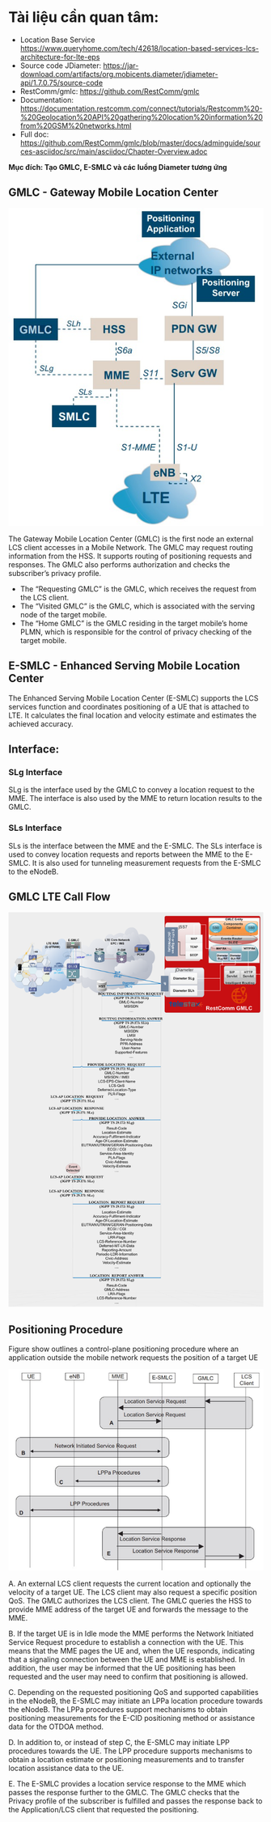 # Tài liệu cần quan tâm:

- Location Base Service https://www.queryhome.com/tech/42618/location-based-services-lcs-architecture-for-lte-eps
- Source code JDiameter: https://jar-download.com/artifacts/org.mobicents.diameter/jdiameter-api/1.7.0.75/source-code
- RestComm/gmlc: https://github.com/RestComm/gmlc
- Documentation: https://documentation.restcomm.com/connect/tutorials/Restcomm%20-%20Geolocation%20API%20gathering%20location%20information%20from%20GSM%20networks.html
- Full doc: https://github.com/RestComm/gmlc/blob/master/docs/adminguide/sources-asciidoc/src/main/asciidoc/Chapter-Overview.adoc

**Mục đích: Tạo GMLC, E-SMLC và các luồng Diameter tương ứng**

## GMLC - Gateway Mobile Location Center

<img src="../images/Positioning_over_LTE.jpg">

The Gateway Mobile Location Center (GMLC) is the first node an external LCS client accesses in a Mobile Network. The GMLC may request routing information from the HSS. It supports routing of positioning requests and responses. The GMLC also performs authorization and checks the subscriber’s privacy profile.
- The “Requesting GMLC” is the GMLC, which receives the request from the LCS client.
- The “Visited GMLC” is the GMLC, which is associated with the serving node of the target mobile.
- The “Home GMLC” is the GMLC residing in the target mobile’s home PLMN, which is responsible for the control of privacy checking of the target mobile.

## E-SMLC - Enhanced Serving Mobile Location Center

The Enhanced Serving Mobile Location Center (E-SMLC) supports the LCS services function and coordinates positioning of a UE that is attached to LTE. It calculates the final location and velocity estimate and estimates the achieved accuracy.

## Interface:

### SLg Interface
SLg is the interface used by the GMLC to convey a location request to the MME. The interface is also used by the MME to return location results to the GMLC.

### SLs Interface
SLs is the interface between the MME and the E-SMLC. The SLs interface is used to convey location requests and reports between the MME to the E-SMLC. It is also used for tunneling measurement requests from the E-SMLC to the eNodeB.

## GMLC LTE Call Flow

<img src="../images/GMLC-LTE_call_flow.png">

## Positioning Procedure

Figure show outlines a control-plane positioning procedure where an application outside the mobile network requests the position of a target UE

<img src="../images/EPS-Positioning-Procedure.jpg">

A. An external LCS client requests the current location and optionally the velocity of a target UE. The LCS client may also request a specific position QoS. The GMLC authorizes the LCS client. The GMLC queries the HSS to provide MME address of the target UE and forwards the message to the MME.

B. If the target UE is in Idle mode the MME performs the Network Initiated Service Request procedure to establish a connection with the UE. This means that the MME pages the UE and, when the UE responds, indicating that a signaling connection between the UE and MME is established. In addition, the user may be informed that the UE positioning has been requested and the user may need to confirm that positioning is allowed.

C. Depending on the requested positioning QoS and supported capabilities in the eNodeB, the E-SMLC may initiate an LPPa location procedure towards the eNodeB. The LPPa procedures support mechanisms to obtain positioning measurements for the E-CID positioning method or assistance data for the OTDOA method.

D. In addition to, or instead of step C, the E-SMLC may initiate LPP procedures towards the UE. The LPP procedure supports mechanisms to obtain a location estimate or positioning measurements and to transfer location assistance data to the UE.

E. The E-SMLC provides a location service response to the MME which passes the response further to the GMLC. The GMLC checks that the Privacy profile of the subscriber is fulfilled and passes the response back to the Application/LCS client that requested the positioning.
